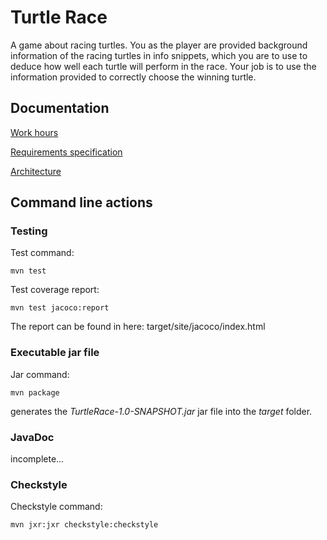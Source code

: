 # Turtle Race

A game about racing turtles. You as the player are provided background information of the racing turtles in info snippets, which you are to use to deduce how well each turtle will perform in the race. Your job is to use the information provided to correctly choose the winning turtle.

## Documentation
[Work hours](https://github.com/SirVeggie/otm-harjoitustyo/blob/master/Documentation/work_hours.md)

[Requirements specification](https://github.com/SirVeggie/otm-harjoitustyo/blob/master/Documentation/requirements_specification.md)

[Architecture](https://github.com/SirVeggie/otm-harjoitustyo/blob/master/Documentation/architecture.md)


## Command line actions

### Testing

Test command:

```
mvn test
```

Test coverage report:

```
mvn test jacoco:report
```

The report can be found in here: target/site/jacoco/index.html

### Executable jar file

Jar command:

```
mvn package
```

generates the _TurtleRace-1.0-SNAPSHOT.jar_ jar file into the _target_ folder.

### JavaDoc

incomplete...

### Checkstyle

Checkstyle command:

```
mvn jxr:jxr checkstyle:checkstyle
```
